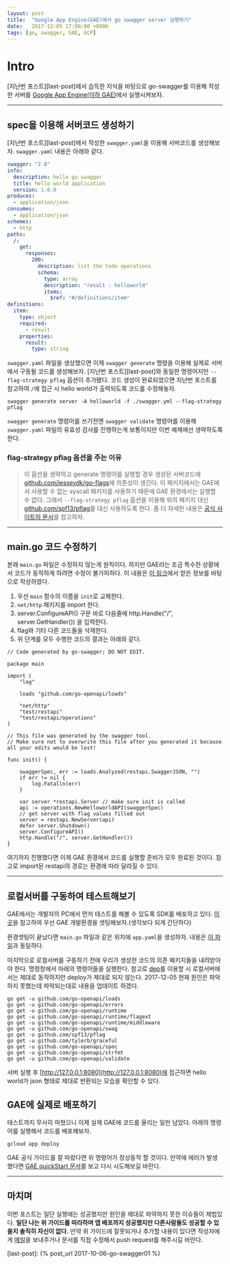 ```yaml
---
layout: post
title:  "Google App Engine(GAE)에서 go swagger server 실행하기"
date:   2017-12-05 17:00:00 +0900
tags: [go, swagger, GAE, GCP]
---
```


# Intro
[지난번 포스트][last-post]에서 습득한 지식을 바탕으로 go-swagger를 이용해 작성한 서버를 [Google App Engine(이하 GAE)](https://cloud.google.com/appengine/)에서 실행시켜보자.

---------------------------------------

## spec을 이용해 서버코드 생성하기
[지난번 포스트][last-post]에서 작성한 `swagger.yaml`을 이용해 서버코드를 생성해보자. `swagger.yaml` 내용은 아래와 같다.

``` yaml
swagger: "2.0"
info:
  description: hello go swagger
  title: hello world application
  version: 1.0.0
produces:
  - application/json
consumes:
  - application/json
schemes:
  - http
paths:
  /:
    get:
      responses:
        200:
          description: list the todo operations
          schema:
            type: array
            description: "result : helloworld"
            items:
              $ref: "#/definitions/item"
definitions:
  item:
    type: object
    required:
      - result
    properties:
      result:
        type: string

```

`swagger.yaml` 파일을 생성했으면 이제 `swagger generate` 명령을 이용해 실제로 서버에서 구동될 코드를 생성해보자. [지난번 포스트][last-post]와 동일한 명령어지만 `--flag-strategy pflag` 옵션이 추가됐다. 코드 생성이 완료되었으면 지난번 포스트를 참고하여 `/`에 접근 시 hello world가 출력되도록 코드를 수정해놓자.

``` command
swagger generate server -A helloworld -f ./swagger.yml --flag-strategy pflag
```

`swagger generate` 명령어를 쓰기전엔 `swagger validate` 명령어를 이용해 `swagger.yaml` 파일의 유효성 검사를 진행하는게 보통이지만 이번 예제에선 생략하도록 한다.

### flag-strategy pflag 옵션을 주는 이유
> 이 옵션을 생략하고 generate 명령어를 실행할 경우 생성된 서버코드에 [github.com/jessevdk/go-flags](http://github.com/jessevdk/go-flags)에 의존성이 생긴다. 이 패키지에서는 GAE에서 사용할 수 없는 syscall 패키지를 사용하기 때문에 GAE 환경에서는 실행할 수 없다. 그래서 `--flag-strategy pflag` 옵션을 이용해 위의 패키지 대신 [github.com/spf13/pflag](github.com/spf13/pflag)를 대신 사용하도록 한다. 좀 더 자세한 내용은 [공식 사이트의 문서](https://goswagger.io/generate/server.html)를 참고하자.


------------------------------------------------
## main.go 코드 수정하기
본래 `main.go` 파일은 수정하지 않는게 원칙이다. 하지만 GAE라는 조금 특수한 상황에서 코드가 동작하게 하려면 수정이 불가피하다. 이 내용은 [이 링크](https://github.com/go-swagger/go-swagger/issues/925)에서 얻은 정보를 바탕으로 작성하였다.

1. 우선 `main` 함수의 이름을 `init`로 교체한다.
2. `net/http` 패키지를 import 한다.
3. server.ConfigureAPI() 구문 바로 다음줄에 http.Handle("/", server.GetHandler()) 을 입력한다.
4. flag와 기타 다른 코드들을 삭제한다.
5. 위 단계를 모두 수행한 코드의 결과는 아래와 같다.

``` golang
// Code generated by go-swagger; DO NOT EDIT.

package main

import (
	"log"

	loads "github.com/go-openapi/loads"

	"net/http"
	"test/restapi"
	"test/restapi/operations"
)

// This file was generated by the swagger tool.
// Make sure not to overwrite this file after you generated it because all your edits would be lost!

func init() {

	swaggerSpec, err := loads.Analyzed(restapi.SwaggerJSON, "")
	if err != nil {
		log.Fatalln(err)
	}

	var server *restapi.Server // make sure init is called
	api := operations.NewHelloworldAPI(swaggerSpec)
	// get server with flag values filled out
	server = restapi.NewServer(api)
	defer server.Shutdown()
	server.ConfigureAPI()
	http.Handle("/", server.GetHandler())
}
```

여기까지 진행했다면 이제 GAE 환경에서 코드를 실행할 준비가 모두 완료된 것이다. 참고로 import된 restapi의 경로는 환경에 따라 달라질 수 있다.

------------------------------------------

## 로컬서버를 구동하여 테스트해보기

GAE에서는 개발자의 PC에서 먼저 테스트를 해볼 수 있도록 SDK를 배포하고 있다. [이 곳](https://cloud.google.com/appengine/docs/go/)을 참고하여 우선 GAE 개발환경을 셋팅해보자.(생각보다 되게 간단하다)

환경셋팅이 끝났다면 `main.go` 파일과 같은 위치에 `app.yaml`을 생성하자. 내용은 [이 파일](https://raw.githubusercontent.com/GoogleCloudPlatform/appengine-guestbook-go/part1-helloworld/app.yaml)과 동일하다.

마지막으로 로컬서버를 구동하기 전에 우리가 생성한 코드의 의존 패키지들을 내려받아야 한다. 명령창에서 아래의 명령어들을 실행한다. 참고로 [dep](https://github.com/golang/dep)를 이용할 시 로컬서버에서는 제대로 동작하지만 deploy가 제대로 되지 않는다. 2017-12-05 현재 원인은 파악하지 못했는데 파악되는대로 내용을 업데이트 하겠다.

``` shell
go get -u github.com/go-openapi/loads
go get -u github.com/go-openapi/errors
go get -u github.com/go-openapi/runtime
go get -u github.com/go-openapi/runtime/flagext
go get -u github.com/go-openapi/runtime/middleware
go get -u github.com/go-openapi/swag
go get -u github.com/spf13/pflag
go get -u github.com/tylerb/graceful
go get -u github.com/go-openapi/spec
go get -u github.com/go-openapi/strfmt
go get -u github.com/go-openapi/validate
```

서버 실행 후  [http://127.0.0.1:8080](http://127.0.0.1:8080)에 접근하면 hello world가 json 형태로 제대로 반환되는 모습을 확인할 수 있다.

## GAE에 실제로 배포하기

테스트까지 무사히 마쳤으니 이제 실제 GAE에 코드를 올리는 일만 남았다. 아래의 명령어를 실행해서 코드를 배포해보자.

``` shell
gcloud app deploy
```

GAE 공식 가이드를 잘 따랐다면 위 명령어가 정상동작 할 것이다. 만약에 에러가 발생했다면 [GAE quickStart 문서](https://cloud.google.com/appengine/docs/standard/go/quickstart)를 보고 다시 시도해보길 바란다.

----------------------------

## 마치며

이번 포스트는 일단 실행에는 성공했지만 원인을 제대로 파악하지 못한 이슈들이 제법있다. **일단 나는 위 가이드를 따라하며 앱 배포까지 성공했지만 다른사람들도 성공할 수 있을지 솔직히 자신이 없다.** 만약 위 가이드에 잘못되거나 추가할 내용이 있다면 작성자에게 [메일](mailto:kyc1682@gmail.com)을 보내주거나 문서를 직접 수정해서 push request를 해주시길 바란다.

[last-post]: {% post_url 2017-10-06-go-swagger01 %}

